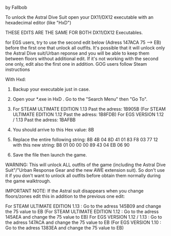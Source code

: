 by Fallbob

To unlock the Astral Dive Suit open your DX11/DX12 executable with an hexadecimal editor (like "HxD")

THESE EDITS ARE THE SAME FOR BOTH DX11/DX12 Executables.

for EGS users, try to use the second edit below (Adress 147ACA 75 --> EB) before the first one that unlock all outfits. It's possible that it will unlock only the Astral Dive suit/Urban reponse and you will be able to keep them between floors without additional edit. If it's not working with the second one only, edit also the first one in addition.
GOG users follow Steam instructions

With Hxd:

1) Backup your executable just in case.

2) Open your *.exe in HxD . Go to the "Search Menu" then "Go To".

3) For STEAM ULTIMATE EDITION 1.13 Past the adress:  1B905B
    (For STEAM ULTIMATE EDITION 1.12 Past the adress:  1B8FDB)
    For EGS VERSION 1.12 / 1.13  Past the adress: 1BAFBB

4) You should arrive to this Hex value: 8B

5) Replace the entire following string: 8B 4B 04 8D 41 01 83 F8 03 77 12
     with this new string: B8 01 00 00 00 89 43 04 EB 06 90

6) Save the file then launch the game.

WARNING: This will unlock ALL outfits of the game (including the Astral Dive Suit"/"Urban Response Gear and the new AWE extension suit). So don't use it if you don't want to unlock all outfits before obtain them normally during the game walktrough.

IMPORTANT NOTE: If the Astral suit disappears when you change floors/zones edit this in addition to the previous one edit:

For STEAM ULTIMATE EDITION 1.13 : Go to the adress 145B09 and change the 75 value to EB
(For STEAM ULTIMATE EDITION 1.12 : Go to the adress 145AEA and change the 75 value to EB)
For EGS VERSION 1.12 / 1.13  : Go to the adress 147ACA and change the 75 value to EB
(For EGS VERSION 1.10  : Go to the adress 1383EA and change the 75 value to EB)

